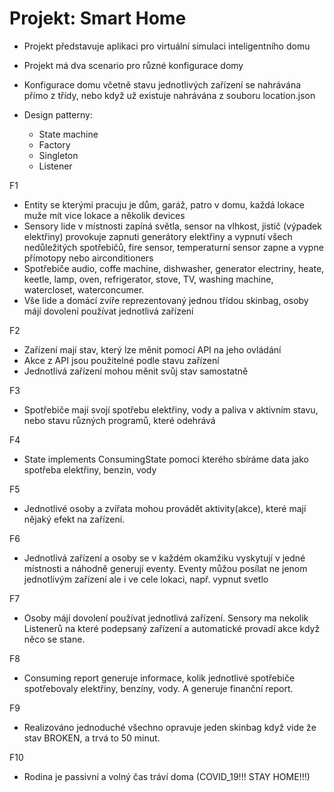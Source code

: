 
# Projekt: Smart Home

- Projekt představuje aplikaci pro virtuální simulaci inteligentního domu

- Projekt má dva scenario pro různé konfigurace domy

- Konfigurace domu včetně stavu jednotlivých zařízení se nahrávána přímo z třídy, nebo když už existuje nahrávána z souboru location.json

- Design patterny:
  - State machine
  - Factory
  - Singleton
  - Listener

F1
- Entity se kterými pracuju je dům, garáž, patro v domu, každá lokace muže mít vice lokace a několik devices
- Sensory lide v místnosti zapíná světla, sensor na vlhkost, jistič (výpadek elektřiny) provokuje zapnuti generátory elektřiny a vypnutí všech nedůležitých spotřebičů, fire sensor, temperaturní sensor zapne a vypne přímotopy nebo airconditioners
- Spotřebiče audio, coffe machine, dishwasher, generator electriny, heate, keetle, lamp, oven, refrigerator, stove, TV, washing machine, watercloset, waterconcumer.
- Vše lide a domácí zvíře reprezentovaný jednou třídou skinbag, osoby májí dovolení používat jednotlivá zařízení

F2
- Zařízení mají stav, který lze měnit pomocí API na jeho ovládání
- Akce z API jsou použitelné podle stavu zařízení
- Jednotlivá zařízení mohou měnit svůj stav samostatně

F3
- Spotřebiče mají svojí spotřebu elektřiny, vody a paliva v aktivním stavu, nebo stavu různých programů, které odehrává

F4
- State implements ConsumingState pomoci kterého sbíráme data jako spotřeba elektřiny, benzin, vody

F5
- Jednotlivé osoby a zvířata mohou provádět aktivity(akce), které mají nějaký efekt na zařízení.

F6
- Jednotlivá zařízení a osoby se v každém okamžiku vyskytují v jedné místnosti a náhodně generují eventy. Eventy můžou posílat ne jenom jednotlivým zařízení  ale i ve cele lokaci, např. vypnut svetlo

F7
- Osoby májí dovolení používat jednotlivá zařízení. Sensory ma nekolik Listenerů na které podepsaný zařízení a automatické provadí akce když něco se stane.

F8
- Consuming report generuje informace, kolik jednotlivé spotřebiče spotřebovaly elektřiny, benzíny, vody. A generuje finanční report.

F9
- Realizováno jednoduché všechno opravuje jeden skinbag když vide že stav BROKEN, a trvá to 50 minut.

F10
- Rodina je passivní a volný čas tráví doma (COVID_19!!! STAY HOME!!!)
